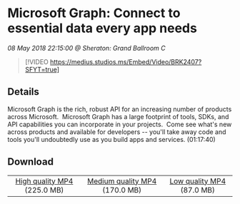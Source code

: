 # Microsoft Graph: Connect to essential data every app needs

*08 May 2018 22:15:00 @ Sheraton: Grand Ballroom C*

> [!VIDEO https://medius.studios.ms/Embed/Video/BRK2407?SFYT=true]

## Details

Microsoft Graph is the rich, robust API for an increasing number of products across Microsoft.&nbsp;&nbsp;Microsoft Graph has a large footprint of tools, SDKs, and API capabilities you can incorporate in your projects.&nbsp; Come see what's new across products and available for developers -- you'll take away code and tools you'll undoubtedly use as you build apps and services. (01:17:40)

## Download

||||
|:--:|:----:|:-:|
|[High quality MP4](https://sec.ch9.ms/ch9/be88/953f85b9-98e9-49eb-8b04-76760d4fbe88/BRK2407_high.mp4) (225.0 MB)|[Medium quality MP4](https://sec.ch9.ms/ch9/be88/953f85b9-98e9-49eb-8b04-76760d4fbe88/BRK2407_mid.mp4) (170.0 MB)|[Low quality MP4](https://sec.ch9.ms/ch9/be88/953f85b9-98e9-49eb-8b04-76760d4fbe88/BRK2407.mp4) (87.0 MB)|